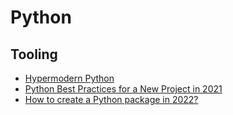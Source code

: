 
# Python

## Tooling

- [Hypermodern Python](https://cjolowicz.github.io/posts/hypermodern-python-01-setup/)
- [Python Best Practices for a New Project in 2021](https://mitelman.engineering/blog/python-best-practice/automating-python-best-practices-for-a-new-project/)
- [How to create a Python package in 2022?](https://mathspp.com/blog/how-to-create-a-python-package-in-2022)
